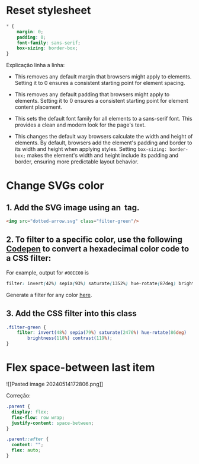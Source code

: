 # Reset stylesheet
```css
* { 
	margin: 0;
	padding: 0; 
	font-family: sans-serif; 
	box-sizing: border-box; 
}
```

Explicação linha a linha:
 - This removes any default margin that browsers might apply to elements. Setting it to 0 ensures a consistent starting point for element spacing.
 
 - This removes any default padding that browsers might apply to elements. Setting it to 0 ensures a consistent starting point for element content placement.
 
 - This sets the default font family for all elements to a sans-serif font. This provides a clean and modern look for the page's text.
 
 - This changes the default way browsers calculate the width and height of elements. By default, browsers add the element's padding and border to its width and height when applying styles. Setting `box-sizing: border-box;` makes the element's width and height include its padding and border, ensuring more predictable layout behavior.
# Change SVGs color
## 1. Add the SVG image using an <img> tag.
```html
<img src="dotted-arrow.svg" class="filter-green"/>
```
## 2. To filter to a specific color, use the following [Codepen](https://codepen.io/sosuke/pen/Pjoqqp) to convert a hexadecimal color code to a CSS filter:
For example, output for `#00EE00` is
```css
filter: invert(42%) sepia(93%) saturate(1352%) hue-rotate(87deg) brightness(119%) contrast(119%);
```

Generate a filter for any color [here](https://isotropic.co/tool/hex-color-to-css-filter/).

## 3. Add the CSS filter into this class
```css
.filter-green {
    filter: invert(48%) sepia(79%) saturate(2476%) hue-rotate(86deg) 
		brightness(118%) contrast(119%);
}
```

# Flex space-between last item
![[Pasted image 20240514172806.png]]

Correção:
```CSS
.parent {
  display: flex;
  flex-flow: row wrap;
  justify-content: space-between;
}

.parent::after {
  content: "";
  flex: auto;
}
```
